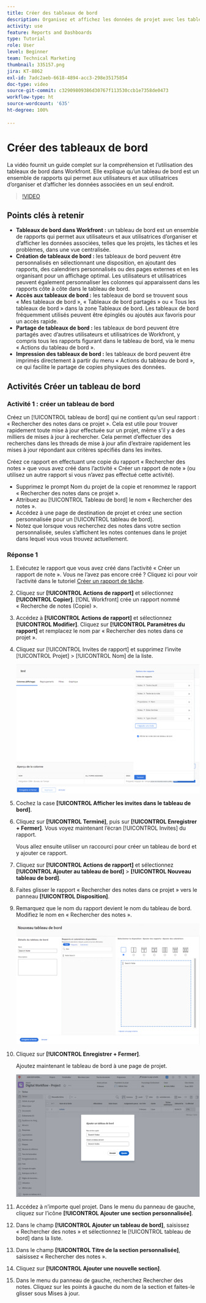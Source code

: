 ```yaml
---
title: Créer des tableaux de bord
description: Organisez et affichez les données de projet avec les tableaux de bord Workfront, qui peuvent être personnalisés, facilement accessibles, partagés et imprimés pour une gestion de projets et une collaboration transparentes.
activity: use
feature: Reports and Dashboards
type: Tutorial
role: User
level: Beginner
team: Technical Marketing
thumbnail: 335157.png
jira: KT-8862
exl-id: 7adc2aeb-6618-4894-acc3-298e35175854
doc-type: video
source-git-commit: c32909809386d30767f113530ccb1e7358de0473
workflow-type: ht
source-wordcount: '635'
ht-degree: 100%

---
```


# Créer des tableaux de bord

La vidéo fournit un guide complet sur la compréhension et l’utilisation des tableaux de bord dans Workfront.
Elle explique qu’un tableau de bord est un ensemble de rapports qui permet aux utilisateurs et aux utilisatrices d’organiser et d’afficher les données associées en un seul endroit.

>[!VIDEO](https://video.tv.adobe.com/v/335157/?quality=12&learn=on)

## Points clés à retenir

* **Tableaux de bord dans Workfront :** un tableau de bord est un ensemble de rapports qui permet aux utilisateurs et aux utilisatrices d’organiser et d’afficher les données associées, telles que les projets, les tâches et les problèmes, dans une vue centralisée.
* **Création de tableaux de bord :** les tableaux de bord peuvent être personnalisés en sélectionnant une disposition, en ajoutant des rapports, des calendriers personnalisés ou des pages externes et en les organisant pour un affichage optimal. Les utilisateurs et utilisatrices peuvent également personnaliser les colonnes qui apparaissent dans les rapports côte à côte dans le tableau de bord.
* **Accès aux tableaux de bord :** les tableaux de bord se trouvent sous « Mes tableaux de bord », « Tableaux de bord partagés » ou « Tous les tableaux de bord » dans la zone Tableaux de bord. Les tableaux de bord fréquemment utilisés peuvent être épinglés ou ajoutés aux favoris pour un accès rapide.
* **Partage de tableaux de bord :** les tableaux de bord peuvent être partagés avec d’autres utilisateurs et utilisatrices de Workfront, y compris tous les rapports figurant dans le tableau de bord, via le menu « Actions du tableau de bord ».
* **Impression des tableaux de bord :** les tableaux de bord peuvent être imprimés directement à partir du menu « Actions du tableau de bord », ce qui facilite le partage de copies physiques des données.


## Activités Créer un tableau de bord

### Activité 1 : créer un tableau de bord

Créez un [!UICONTROL tableau de bord] qui ne contient qu’un seul rapport : « Rechercher des notes dans ce projet ». Cela est utile pour trouver rapidement toute mise à jour effectuée sur un projet, même s&#39;il y a des milliers de mises à jour à rechercher. Cela permet d’effectuer des recherches dans les threads de mise à jour afin d’extraire rapidement les mises à jour répondant aux critères spécifiés dans les invites.

Créez ce rapport en effectuant une copie du rapport « Rechercher des notes » que vous avez créé dans l’activité « Créer un rapport de note » (ou utilisez un autre rapport si vous n’avez pas effectué cette activité).

* Supprimez le prompt Nom du projet de la copie et renommez le rapport « Rechercher des notes dans ce projet ».
* Attribuez au [!UICONTROL Tableau de bord] le nom « Rechercher des notes ».
* Accédez à une page de destination de projet et créez une section personnalisée pour un [!UICONTROL tableau de bord].
* Notez que lorsque vous recherchez des notes dans votre section personnalisée, seules s’affichent les notes contenues dans le projet dans lequel vous vous trouvez actuellement.

### Réponse 1

1. Exécutez le rapport que vous avez créé dans l’activité « Créer un rapport de note ». Vous ne l’avez pas encore créé ? Cliquez ici pour voir l’activité dans le tutoriel [Créer un rapport de tâche](https://experienceleague.adobe.com/fr/docs/workfront-learn/tutorials-workfront/reporting/basic-reporting/create-a-task-report#activity-1-create-a-note-report-with-prompts).
1. Cliquez sur **[!UICONTROL Actions de rapport]** et sélectionnez **[!UICONTROL Copier]**. [!DNL Workfront] crée un rapport nommé « Recherche de notes (Copie) ».
1. Accédez à **[!UICONTROL Actions de rapport]** et sélectionnez **[!UICONTROL Modifier]**. Cliquez sur **[!UICONTROL Paramètres du rapport]** et remplacez le nom par « Rechercher des notes dans ce projet ».
1. Cliquez sur [!UICONTROL Invites de rapport] et supprimez l’invite [!UICONTROL Projet] > [!UICONTROL Nom] de la liste.

   ![Image de l’écran permettant de créer un tableau de bord](assets/edit-report-prompts.png)

1. Cochez la case **[!UICONTROL Afficher les invites dans le tableau de bord]**.
1. Cliquez sur **[!UICONTROL Terminé]**, puis sur **[!UICONTROL Enregistrer + Fermer]**. Vous voyez maintenant l’écran [!UICONTROL Invites] du rapport.

   Vous allez ensuite utiliser un raccourci pour créer un tableau de bord et y ajouter ce rapport.

1. Cliquez sur **[!UICONTROL Actions de rapport]** et sélectionnez **[!UICONTROL Ajouter au tableau de bord]** > **[!UICONTROL Nouveau tableau de bord]**.
1. Faites glisser le rapport « Rechercher des notes dans ce projet » vers le panneau **[!UICONTROL Disposition]**.
1. Remarquez que le nom du rapport devient le nom du tableau de bord. Modifiez le nom en « Rechercher des notes ».

   ![Image de l’écran permettant de créer un tableau de bord](assets/create-dashboard.png)

1. Cliquez sur **[!UICONTROL Enregistrer + Fermer]**.

   Ajoutez maintenant le tableau de bord à une page de projet.

   ![Image de l’écran permettant de créer un tableau de bord](assets/add-custom-section.png)

1. Accédez à n’importe quel projet. Dans le menu du panneau de gauche, cliquez sur l’icône **[!UICONTROL Ajouter une section personnalisée]**.
1. Dans le champ **[!UICONTROL Ajouter un tableau de bord]**, saisissez « Rechercher des notes » et sélectionnez le [!UICONTROL tableau de bord] dans la liste.
1. Dans le champ **[!UICONTROL Titre de la section personnalisée]**, saisissez « Rechercher des notes ».
1. Cliquez sur **[!UICONTROL Ajouter une nouvelle section]**.
1. Dans le menu du panneau de gauche, recherchez Rechercher des notes. Cliquez sur les points à gauche du nom de la section et faites-le glisser sous Mises à jour.
